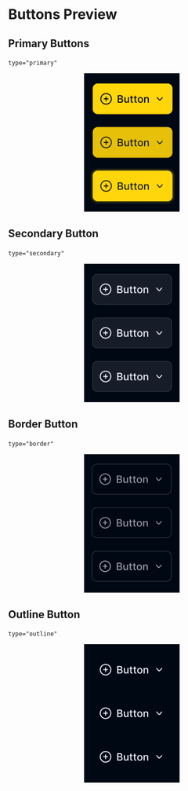 <h1>Buttons Preview</h1>

<h2>Primary Buttons</h2>
<code>type="primary"</code>
<p align="center">
    <img src="./images/button_primary.png"/>
</p>

<h2>Secondary Button</h2>
<code>type="secondary"</code>
<p align="center">
    <img src="./images/button_secondary.png"/>
</p>

<h2>Border Button</h2>
<code>type="border"</code>
<p align="center">
    <img src="./images/button_border.png"/>
</p>

<h2>Outline Button</h2>
<code>type="outline"</code>
<p align="center">
    <img src="./images/button_outline.png"/>
</p>
